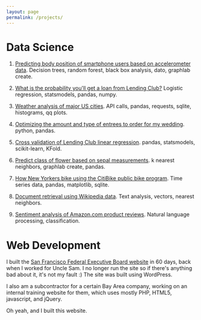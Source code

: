 ```yaml
---
layout: page
permalink: /projects/
---
```

# Data Science

1. <a href="https://github.com/yorktronic/data_science/tree/master/thinkful/Unit4/decision-trees">Predicting body position of smartphone users based on accelerometer data</a>. Decision trees, random forest, black box analysis, dato, graphlab create.

2. <a href="https://github.com/yorktronic/data_science/tree/master/thinkful/Unit2/logistic_regression">What is the probability you'll get a loan from Lending Club?</a> Logistic regression, statsmodels, pandas, numpy.

3. <a href="https://github.com/yorktronic/data_science/tree/master/thinkful/Unit3/weather">Weather analysis of major US cities</a>. API calls, pandas, requests, sqlite, histograms, qq plots.

4. <a href="https://github.com/yorktronic/wedding">Optimizing the amount and type of entrees to order for my wedding</a>. python, pandas.

5. <a href="https://github.com/yorktronic/data_science/tree/master/thinkful/Unit4/cv">Cross validation of Lending Club linear regression</a>. pandas, statsmodels, scikit-learn, KFold.

6. <a href="https://github.com/yorktronic/data_science/tree/master/thinkful/Unit4/k-nearest-neighbors">Predict class of flower based on sepal measurements</a>. k nearest neighbors, graphlab create, pandas.

7. <a href="https://github.com/yorktronic/data_science/tree/master/thinkful/Unit3/nyc-biking">How New Yorkers bike using the CitiBike public bike program</a>. Time series data, pandas, matplotlib, sqlite.

8. <a href="https://github.com/yorktronic/coursera-ml-foundations/blob/master/w4/document-retrieval.ipynb">Document retrieval using Wikipedia data</a>. Text analysis, vectors, nearest neighbors.

9. <a href="https://github.com/yorktronic/coursera-ml-foundations/tree/master/w3">Sentiment analysis of Amazon.com product reviews</a>. Natural language processing, classification.

# Web Development

I built the <a href="http://sffeb.us" target="_blank">San Francisco Federal Executive Board website</a> in 60 days, back when I worked for Uncle Sam. I no longer run the site so if there's anything bad about it, it's not my fault :) The site was built using WordPress.

I also am a subcontractor for a certain Bay Area company, working on an internal training website for them, which uses mostly PHP, HTML5, javascript, and jQuery.

Oh yeah, and I built this website.